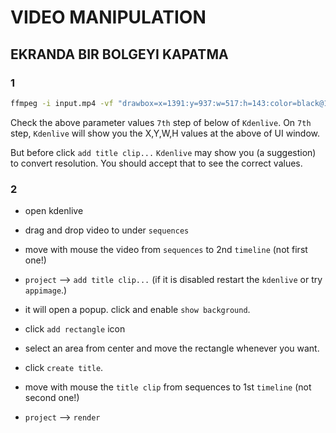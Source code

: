 # VIDEO MANIPULATION

## EKRANDA BIR BOLGEYI KAPATMA

### 1

```sh
ffmpeg -i input.mp4 -vf "drawbox=x=1391:y=937:w=517:h=143:color=black@1:t=fill" -c:a copy output.mp4
```

Check the above parameter values `7th` step of below of `Kdenlive`. On `7th` step, `Kdenlive` will show you the X,Y,W,H values at the above of UI window.

But before click `add title clip...` `Kdenlive` may show you (a suggestion) to convert resolution. You should accept that to see the correct values.

### 2

- open kdenlive

- drag and drop video to under `sequences`

- move with mouse the video from `sequences` to 2nd `timeline` (not first one!)

- `project` --> `add title clip...` (if it is disabled restart the `kdenlive` or try `appimage`.)

- it will open a popup. click and enable `show background`.

- click `add rectangle` icon

- select an area from center and move the rectangle whenever you want.

- click `create title`.

- move with mouse the `title clip` from sequences to 1st `timeline` (not second one!)

- `project` --> `render`
